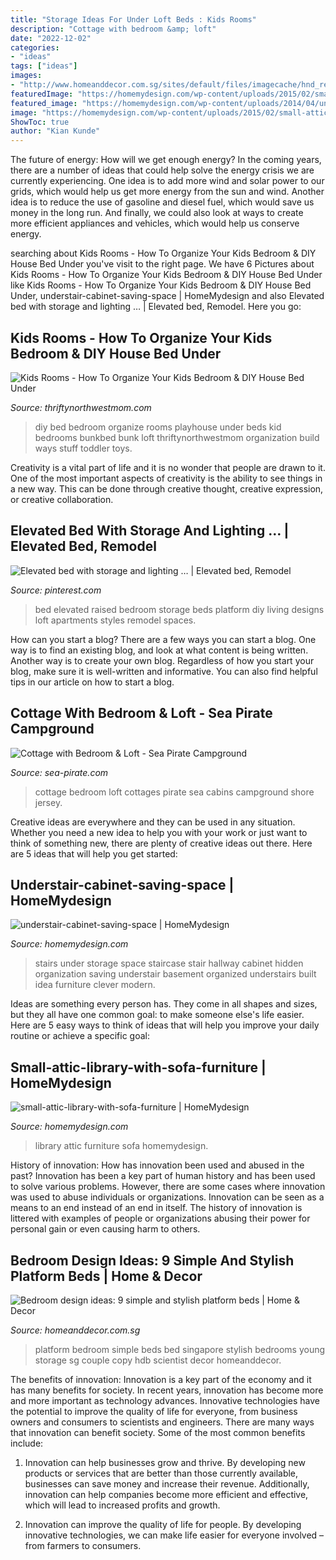 ```yaml
---
title: "Storage Ideas For Under Loft Beds : Kids Rooms"
description: "Cottage with bedroom &amp; loft"
date: "2022-12-02"
categories:
- "ideas"
tags: ["ideas"]
images:
- "http://www.homeanddecor.com.sg/sites/default/files/imagecache/hnd_revamp_1x1_large/blog/gallery_article/gallery_images/simple-platform-1.jpg"
featuredImage: "https://homemydesign.com/wp-content/uploads/2015/02/small-attic-library-with-sofa-furniture.jpg"
featured_image: "https://homemydesign.com/wp-content/uploads/2014/04/understair-cabinet-saving-space.jpg"
image: "https://homemydesign.com/wp-content/uploads/2015/02/small-attic-library-with-sofa-furniture.jpg"
ShowToc: true
author: "Kian Kunde"
---
```



The future of energy: How will we get enough energy?
In the coming years, there are a number of ideas that could help solve the energy crisis we are currently experiencing. One idea is to add more wind and solar power to our grids, which would help us get more energy from the sun and wind. Another idea is to reduce the use of gasoline and diesel fuel, which would save us money in the long run. And finally, we could also look at ways to create more efficient appliances and vehicles, which would help us conserve energy.

	

		
searching about Kids Rooms - How To Organize Your Kids Bedroom &amp; DIY House Bed Under you've visit to the right page. We have 6 Pictures about Kids Rooms - How To Organize Your Kids Bedroom &amp; DIY House Bed Under like Kids Rooms - How To Organize Your Kids Bedroom &amp; DIY House Bed Under, understair-cabinet-saving-space | HomeMydesign and also Elevated bed with storage and lighting … | Elevated bed, Remodel. Here you go:
		
    
## Kids Rooms - How To Organize Your Kids Bedroom &amp; DIY House Bed Under

<img loading=lazy src="http://www.thriftynorthwestmom.com/wp-content/uploads/2013/03/DIY-Playhouse-Bunkbed-738x1024.jpg" onerror="this.onerror=null;this.src='https://tse1.mm.bing.net/th?id=OIP.MJz_hs69YN9-WRLqO-gSewHaKR&amp;pid=15.1';" alt="Kids Rooms - How To Organize Your Kids Bedroom &amp; DIY House Bed Under">

_Source: thriftynorthwestmom.com_

>diy bed bedroom organize rooms playhouse under beds kid bedrooms bunkbed bunk loft thriftynorthwestmom organization build ways stuff toddler toys. 

	

Creativity is a vital part of life and it is no wonder that people are drawn to it. One of the most important aspects of creativity is the ability to see things in a new way. This can be done through creative thought, creative expression, or creative collaboration.

    
## Elevated Bed With Storage And Lighting … | Elevated Bed, Remodel

<img loading=lazy src="https://i.pinimg.com/736x/d2/1d/04/d21d04ad52ec204eb6040d1386497436--elevated-bed-diy-bedroom.jpg" onerror="this.onerror=null;this.src='https://tse1.mm.bing.net/th?id=OIP.ckAl8jUgX2_Remj4u_8nzQHaJ4&amp;pid=15.1';" alt="Elevated bed with storage and lighting … | Elevated bed, Remodel">

_Source: pinterest.com_

>bed elevated raised bedroom storage beds platform diy living designs loft apartments styles remodel spaces. 

	

How can you start a blog?
There are a few ways you can start a blog. One way is to find an existing blog, and look at what content is being written. Another way is to create your own blog. Regardless of how you start your blog, make sure it is well-written and informative. You can also find helpful tips in our article on how to start a blog.

    
## Cottage With Bedroom &amp; Loft - Sea Pirate Campground

<img loading=lazy src="https://sea-pirate.com/wp-content/uploads/2016/08/cottage-bedroom-loft09.jpg" onerror="this.onerror=null;this.src='https://tse3.mm.bing.net/th?id=OIP.RxXXyBpMP941ppBUYUnPWAHaE8&amp;pid=15.1';" alt="Cottage with Bedroom &amp; Loft - Sea Pirate Campground">

_Source: sea-pirate.com_

>cottage bedroom loft cottages pirate sea cabins campground shore jersey. 

	

Creative ideas are everywhere and they can be used in any situation. Whether you need a new idea to help you with your work or just want to think of something new, there are plenty of creative ideas out there. Here are 5 ideas that will help you get started: 

    
## Understair-cabinet-saving-space | HomeMydesign

<img loading=lazy src="https://homemydesign.com/wp-content/uploads/2014/04/understair-cabinet-saving-space.jpg" onerror="this.onerror=null;this.src='https://tse1.mm.bing.net/th?id=OIP.CO5IHHJ_7hR9YrZDsuWlJwHaLT&amp;pid=15.1';" alt="understair-cabinet-saving-space | HomeMydesign">

_Source: homemydesign.com_

>stairs under storage space staircase stair hallway cabinet hidden organization saving understair basement organized understairs built idea furniture clever modern. 

	

Ideas are something every person has. They come in all shapes and sizes, but they all have one common goal: to make someone else's life easier. Here are 5 easy ways to think of ideas that will help you improve your daily routine or achieve a specific goal: 

    
## Small-attic-library-with-sofa-furniture | HomeMydesign

<img loading=lazy src="https://homemydesign.com/wp-content/uploads/2015/02/small-attic-library-with-sofa-furniture.jpg" onerror="this.onerror=null;this.src='https://tse4.mm.bing.net/th?id=OIP.QT9U4UbT0P8nybaqDi6UTQHaJ3&amp;pid=15.1';" alt="small-attic-library-with-sofa-furniture | HomeMydesign">

_Source: homemydesign.com_

>library attic furniture sofa homemydesign. 

	

History of innovation: How has innovation been used and abused in the past?
Innovation has been a key part of human history and has been used to solve various problems. However, there are some cases where innovation was used to abuse individuals or organizations. Innovation can be seen as a means to an end instead of an end in itself. The history of innovation is littered with examples of people or organizations abusing their power for personal gain or even causing harm to others.

    
## Bedroom Design Ideas: 9 Simple And Stylish Platform Beds | Home &amp; Decor

<img loading=lazy src="http://www.homeanddecor.com.sg/sites/default/files/imagecache/hnd_revamp_1x1_large/blog/gallery_article/gallery_images/simple-platform-1.jpg" onerror="this.onerror=null;this.src='https://tse4.mm.bing.net/th?id=OIP.FF8prff04hotDcZBu_WlpQHaLH&amp;pid=15.1';" alt="Bedroom design ideas: 9 simple and stylish platform beds | Home &amp; Decor">

_Source: homeanddecor.com.sg_

>platform bedroom simple beds bed singapore stylish bedrooms young storage sg couple copy hdb scientist decor homeanddecor. 

	

The benefits of innovation:
Innovation is a key part of the economy and it has many benefits for society. In recent years, innovation has become more and more important as technology advances. Innovative technologies have the potential to improve the quality of life for everyone, from business owners and consumers to scientists and engineers.
There are many ways that innovation can benefit society. Some of the most common benefits include: 

1. Innovation can help businesses grow and thrive. By developing new products or services that are better than those currently available, businesses can save money and increase their revenue. Additionally, innovation can help companies become more efficient and effective, which will lead to increased profits and growth. 

2. Innovation can improve the quality of life for people. By developing innovative technologies, we can make life easier for everyone involved – from farmers to consumers.

